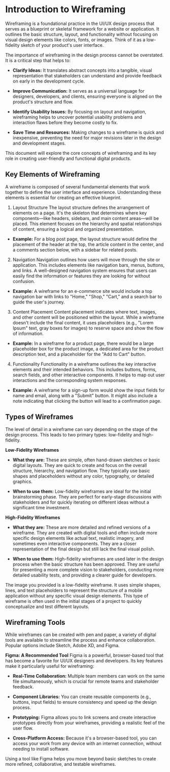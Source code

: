 # Introduction to Wireframing

Wireframing is a foundational practice in the UI/UX design process that serves as a blueprint or skeletal framework for a website or application. It outlines the basic structure, layout, and functionality without focusing on visual design elements like colors, fonts, or images. Think of it as a low-fidelity sketch of your product's user interface.

The importance of wireframing in the design process cannot be overstated. It is a critical step that helps to:

- **Clarify Ideas:** It translates abstract concepts into a tangible, visual representation that stakeholders can understand and provide feedback on early in the development cycle.

- **Improve Communication:** It serves as a universal language for designers, developers, and clients, ensuring everyone is aligned on the product's structure and flow.

- **Identify Usability Issues:** By focusing on layout and navigation, wireframing helps to uncover potential usability problems and interaction flaws before they become costly to fix.

- **Save Time and Resources:** Making changes to a wireframe is quick and inexpensive, preventing the need for major revisions later in the design and development stages.

This document will explore the core concepts of wireframing and its key role in creating user-friendly and functional digital products.

## Key Elements of Wireframing

A wireframe is composed of several fundamental elements that work together to define the user interface and experience. Understanding these elements is essential for creating an effective blueprint.

1. Layout Structure
   The layout structure defines the arrangement of elements on a page. It's the skeleton that determines where key components—like headers, sidebars, and main content areas—will be placed. This element focuses on the hierarchy and spatial relationships of content, ensuring a logical and organized presentation.

- **Example:** For a blog post page, the layout structure would define the placement of the header at the top, the article content in the center, and a comments section below, with a sidebar for related posts.

2. Navigation
   Navigation outlines how users will move through the site or application. This includes elements like navigation bars, menus, buttons, and links. A well-designed navigation system ensures that users can easily find the information or features they are looking for without confusion.

- **Example:** A wireframe for an e-commerce site would include a top navigation bar with links to "Home," "Shop," "Cart," and a search bar to guide the user's journey.

3. Content Placement
   Content placement indicates where text, images, and other content will be positioned within the layout. While a wireframe doesn't include the final content, it uses placeholders (e.g., "Lorem Ipsum" text, gray boxes for images) to reserve space and show the flow of information.

- **Example:** In a wireframe for a product page, there would be a large placeholder box for the product image, a dedicated area for the product description text, and a placeholder for the "Add to Cart" button.

4. Functionality
   Functionality in a wireframe outlines the key interactive elements and their intended behaviors. This includes buttons, forms, search fields, and other interactive components. It helps to map out user interactions and the corresponding system responses.

- **Example:** A wireframe for a sign-up form would show the input fields for name and email, along with a "Submit" button. It might also include a note indicating that clicking the button will lead to a confirmation page.

## Types of Wireframes

The level of detail in a wireframe can vary depending on the stage of the design process. This leads to two primary types: low-fidelity and high-fidelity.

**Low-Fidelity Wireframes**

- **What they are:** These are simple, often hand-drawn sketches or basic digital layouts. They are quick to create and focus on the overall structure, hierarchy, and navigation flow. They typically use basic shapes and placeholders without any color, typography, or detailed graphics.

- **When to use them:** Low-fidelity wireframes are ideal for the initial brainstorming phase. They are perfect for early-stage discussions with stakeholders and for quickly iterating on different ideas without a significant time investment.

**High-Fidelity Wireframes**

- **What they are:** These are more detailed and refined versions of a wireframe. They are created with digital tools and often include more specific design elements like actual text, realistic imagery, and sometimes even interactive components. They are a closer representation of the final design but still lack the final visual polish.

- **When to use them:** High-fidelity wireframes are used later in the design process when the basic structure has been approved. They are useful for presenting a more complete vision to stakeholders, conducting more detailed usability tests, and providing a clearer guide for developers.

The image you provided is a low-fidelity wireframe. It uses simple shapes, lines, and text placeholders to represent the structure of a mobile application without any specific visual design elements. This type of wireframe is often used in the initial stages of a project to quickly conceptualize and test different layouts.

## Wireframing Tools

While wireframes can be created with pen and paper, a variety of digital tools are available to streamline the process and enhance collaboration. Popular options include Sketch, Adobe XD, and Figma.

**Figma: A Recommended Tool**
Figma is a powerful, browser-based tool that has become a favorite for UI/UX designers and developers. Its key features make it particularly useful for wireframing:

- **Real-Time Collaboration:** Multiple team members can work on the same file simultaneously, which is crucial for remote teams and stakeholder feedback.

- **Component Libraries:** You can create reusable components (e.g., buttons, input fields) to ensure consistency and speed up the design process.

- **Prototyping:** Figma allows you to link screens and create interactive prototypes directly from your wireframes, providing a realistic feel of the user flow.

- **Cross-Platform Access:** Because it's a browser-based tool, you can access your work from any device with an internet connection, without needing to install software.

Using a tool like Figma helps you move beyond basic sketches to create more refined, collaborative, and testable wireframes.
